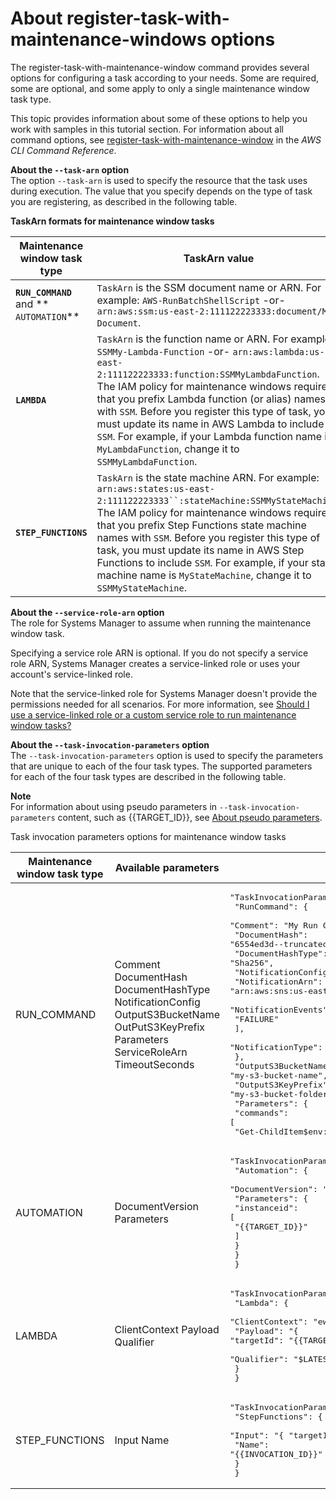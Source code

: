 # About register\-task\-with\-maintenance\-windows options<a name="mw-cli-task-options"></a>

The register\-task\-with\-maintenance\-window command provides several options for configuring a task according to your needs\. Some are required, some are optional, and some apply to only a single maintenance window task type\.

This topic provides information about some of these options to help you work with samples in this tutorial section\. For information about all command options, see [register\-task\-with\-maintenance\-window](https://docs.aws.amazon.com/cli/latest/reference/ssm/register-task-with-maintenance-window.html) in the *AWS CLI Command Reference*\.

**About the `--task-arn` option**  
The option `--task-arn` is used to specify the resource that the task uses during execution\. The value that you specify depends on the type of task you are registering, as described in the following table\.


**TaskArn formats for maintenance window tasks**  

| Maintenance window task type | TaskArn value | 
| --- | --- | 
| **`RUN_COMMAND`** and ** `AUTOMATION`** |  `TaskArn` is the SSM document name or ARN\. For example:  `AWS-RunBatchShellScript`  \-or\- `arn:aws:ssm:us-east-2:111122223333:document/My-Document`\.  | 
| **`LAMBDA`** |  `TaskArn` is the function name or ARN\. For example:  `SSMMy-Lambda-Function` \-or\- `arn:aws:lambda:us-east-2:111122223333:function:SSMMyLambdaFunction`\.  The IAM policy for maintenance windows requires that you prefix Lambda function \(or alias\) names with `SSM`\. Before you register this type of task, you must update its name in AWS Lambda to include `SSM`\. For example, if your Lambda function name is `MyLambdaFunction`, change it to `SSMMyLambdaFunction`\.   | 
| **`STEP_FUNCTIONS`** |  `TaskArn` is the state machine ARN\. For example:  `arn:aws:states:us-east-2:111122223333``:stateMachine:SSMMyStateMachine`\.  The IAM policy for maintenance windows requires that you prefix Step Functions state machine names with `SSM`\. Before you register this type of task, you must update its name in AWS Step Functions to include `SSM`\. For example, if your state machine name is `MyStateMachine`, change it to `SSMMyStateMachine`\.   | 

**About the `--service-role-arn` option**  
The role for Systems Manager to assume when running the maintenance window task\.

Specifying a service role ARN is optional\. If you do not specify a service role ARN, Systems Manager creates a service\-linked role or uses your account's service\-linked role\. 

Note that the service\-linked role for Systems Manager doesn't provide the permissions needed for all scenarios\. For more information, see [Should I use a service\-linked role or a custom service role to run maintenance window tasks?](sysman-maintenance-permissions.md#maintenance-window-tasks-service-role)

**About the `--task-invocation-parameters` option**  
The `--task-invocation-parameters` option is used to specify the parameters that are unique to each of the four task types\. The supported parameters for each of the four task types are described in the following table\.

**Note**  
For information about using pseudo parameters in `--task-invocation-parameters` content, such as \{\{TARGET\_ID\}\}, see [About pseudo parameters](mw-cli-register-tasks-parameters.md)\. 

Task invocation parameters options for maintenance window tasks


| Maintenance window task type | Available parameters  | Example | 
| --- | --- | --- | 
|  RUN\_COMMAND  |  Comment  DocumentHash  DocumentHashType  NotificationConfig  OutputS3BucketName  OutPutS3KeyPrefix  Parameters  ServiceRoleArn  TimeoutSeconds  |  <pre>"TaskInvocationParameters": {<br />        "RunCommand": {<br />            "Comment": "My Run Command task comment",<br />            "DocumentHash": "6554ed3d--truncated--5EXAMPLE",<br />            "DocumentHashType": "Sha256",<br />            "NotificationConfig": {<br />                "NotificationArn": "arn:aws:sns:us-east-2:123456789012:my-sns-topic-name",<br />                "NotificationEvents": [<br />                    "FAILURE"<br />                ],<br />                "NotificationType": "Invocation"<br />            },<br />            "OutputS3BucketName": "my-s3-bucket-name",<br />            "OutputS3KeyPrefix": "my-s3-bucket-folder-name",<br />            "Parameters": {<br />                "commands": [<br />                    "Get-ChildItem$env: temp-Recurse|Remove-Item-Recurse-force"<br />                ]<br />            },<br />            "ServiceRoleArn": "arn:aws:iam::123456789012:role/MyMaintenanceWindowServiceRole",<br />            "TimeoutSeconds": 3600<br />        }<br />    }</pre>  | 
|  AUTOMATION  |  DocumentVersion Parameters  |  <pre>"TaskInvocationParameters": {<br />        "Automation": {<br />            "DocumentVersion": "3",<br />            "Parameters": {<br />                "instanceid": [<br />                    "{{TARGET_ID}}"<br />                ]<br />            }<br />        }<br />    }</pre>  | 
|  LAMBDA  |  ClientContext Payload Qualifier  |  <pre>"TaskInvocationParameters": {<br />        "Lambda": {<br />            "ClientContext": "ew0KICAi--truncated--0KIEXAMPLE",<br />            "Payload": "{ \"targetId\": \"{{TARGET_ID}}\", \"targetType\": \"{{TARGET_TYPE}}\" }",<br />            "Qualifier": "$LATEST"<br />        }<br />    }</pre>  | 
|  STEP\_FUNCTIONS  |  Input Name  |  <pre>"TaskInvocationParameters": {<br />        "StepFunctions": {<br />            "Input": "{ \"targetId\": \"{{TARGET_ID}}\" }",<br />            "Name": "{{INVOCATION_ID}}"<br />        }<br />    }</pre>  | 